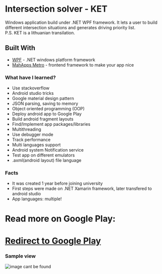 # Intersection solver - KET

Windows application build under .NET WPF framework. It lets a user to build different intersection situations and generates driving priority list.  
P.S. KET is a lithuanian transilation.

## Built With

* [WPF](https://docs.microsoft.com/en-us/dotnet/framework/wpf/) - .NET windows platform framework
* [MahApps Metro](https://mahapps.com/) - frontend framework to make your app nice

### What have I learned?

* Use stackoverflow
* Android studio tricks
* Google material design pattern
* JSON parsing, saving to memory
* Object oriented programming (OOP)
* Deploy android app to Google Play
* Build android fragment layouts
* Find/Implement app packages/libraries
* Multithreading
* Use debugger mode
* Track performance
* Multi languages support
* Android system Notification service
* Test app on different emulators
* .axml(android layout) file language 

### Facts

* It was created 1 year before joining university
* First steps were made on .NET Xamarin framework, later transfered to android studio
* App languages: multiple!

# Read more on Google Play:
# [Redirect to Google Play](https://play.google.com/store/apps/details?id=com.armandasalmd.weeklyroutine&rdid=com.armandasalmd.weeklyroutine)

### Sample view

![image cant be found](https://lh3.googleusercontent.com/Mq7-wPBKMZCaEZw5i4CDSl58hSn5ZZGiYixKf6clPAxP_W5sEpbLK6Eef7jVEcCSKcw=w1920-h969-rw)

